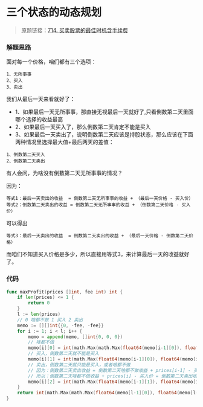 # 三个状态的动态规划
> 原题链接：[714. 买卖股票的最佳时机含手续费](https://leetcode-cn.com/problems/best-time-to-buy-and-sell-stock-with-transaction-fee/)


### 解题思路
面对每一个价格，咱们都有三个选项：
```
1、无所事事
2、买入
3、卖出
```
我们从最后一天来看就好了：
* 1、如果最后一天无所事事，那直接无视最后一天就好了,只看倒数第二天里面哪个选择的收益最高
* 2、如果最后一天买入了，那么倒数第二天肯定不能是买入
* 3、如果最后一天卖出了，说明倒数第二天应该是持股状态，那么应该在下面两种情况里选择最大值+最后两天的差值：
```
1、倒数第二天买入
2、倒数第二天卖出
```
有人会问，为啥没有倒数第二天无所事事的情况？


因为：
```
等式1：最后一天卖出的收益  = 倒数第二天无所事事的收益 + （最后一天价格 - 买入价）
等式2：倒数第二天卖出的收益 = 倒数第二天无所事事的收益 + （倒数第二天价格 - 买入价）
```
可以得出
```
等式3：最后一天卖出的收益  = 倒数第二天卖出的收益 + （最后一天价格 - 倒数第二天价格）
```

而咱们不知道买入价格是多少，所以直接用等式3，来计算最后一天的收益就好了。


### 代码

```go
func maxProfit(prices []int, fee int) int {
	if len(prices) <= 1 {
		return 0
	}
	l := len(prices)
	// 0 啥都不做 1 买入 2 卖出
	memo := [][]int{{0, -fee, -fee}}
	for i := 1; i < l; i++ {
		memo = append(memo, []int{0, 0, 0})
		// 啥都不做
		memo[i][0] = int(math.Max(math.Max(float64(memo[i-1][0]), float64(memo[i-1][1])), float64(memo[i-1][2])))
		// 买入，倒数第二天就不能是买入
		memo[i][1] = int(math.Max(float64(memo[i-1][0]), float64(memo[i-1][2]))) - fee
		// 卖出，倒数第二天就只能是买入，或者啥都不做
		// 因为：倒数第二天卖出收益 = 倒数第二天啥都不做收益 + prices[i-1] - 买入价
		// 所以：倒数第二天啥都不做收益 + prices[i] - 买入价 = 倒数第二天卖出收益 + prices[i] - prices[i-1]
		memo[i][2] = int(math.Max(float64(memo[i-1][1]), float64(memo[i-1][2]))) + prices[i] - prices[i-1]
	}
	return int(math.Max(math.Max(float64(memo[l-1][0]), float64(memo[l-1][1])), float64(memo[l-1][2])))
}
```
